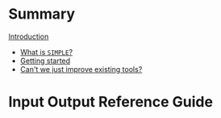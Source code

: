 # Summary

[Introduction](./introduction.md)

- [What is `SIMPLE`?](./what_is_simple.md)
- [Getting started](./getting_started.md)
- [Can't we just improve existing tools?](./cant_we_keep_old.md)

# Input Output Reference Guide
